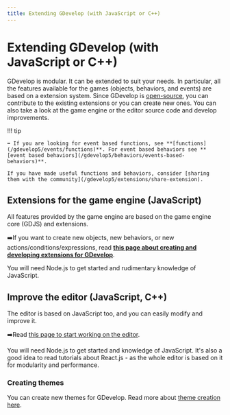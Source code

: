 ```yaml
---
title: Extending GDevelop (with JavaScript or C++)
---
```

# Extending GDevelop (with JavaScript or C++)

GDevelop is modular. It can be extended to suit your needs. In particular, all the features available for the games (objects, behaviors, and events) are based on a extension system. Since GDevelop is [open-source](https://github.com/4ian/GD), you can contribute to the existing extensions or you can create new ones. You can also take a look at the game engine or the editor source code and develop improvements.

!!! tip
    
        
    ➡️ If you are looking for event based functions, see **[functions](/gdevelop5/events/functions)**. For event based behaviors see **[event based behaviors](/gdevelop5/behaviors/events-based-behaviors)**.
    
    If you have made useful functions and behaviors, consider [sharing them with the community](/gdevelop5/extensions/share-extension).

## Extensions for the game engine (JavaScript)

All features provided by the game engine are based on the game engine core (GDJS) and extensions.

➡️If you want to create new objects, new behaviors, or new actions/conditions/expressions, read **[this page about creating and developing extensions for GDevelop](https://github.com/4ian/GD/blob/master/newIDE/README-extensions.md)**.

You will need Node.js to get started and rudimentary knowledge of JavaScript.

## Improve the editor (JavaScript, C++)

The editor is based on JavaScript too, and you can easily modify and improve it.

➡️Read [this page to start working on the editor](https://github.com/4ian/GD/blob/master/newIDE/README.md).

You will need Node.js to get started and knowledge of JavaScript. It's also a good idea to read tutorials about React.js - as the whole editor is based on it for modularity and performance.

### Creating themes

You can create new themes for GDevelop. Read more about [theme creation here](/gdevelop5/all-features/themes).